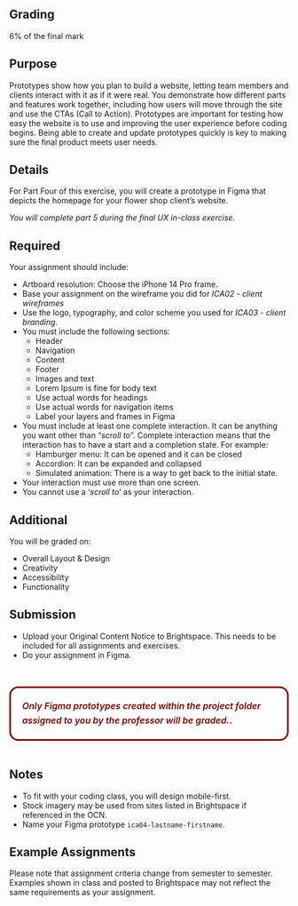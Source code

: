 ## Grading

6% of the final mark

## Purpose

Prototypes show how you plan to build a website, letting team members and clients interact with it as if it were real. You demonstrate how different parts and features work together, including how users will move through the site and use the CTAs (Call to Action). Prototypes are important for testing how easy the website is to use and improving the user experience before coding begins. Being able to create and update prototypes quickly is key to making sure the final product meets user needs.

## Details

For Part Four of this exercise, you will create a prototype in Figma that depicts the homepage for your flower shop client’s website.

*You will complete part 5 during the final UX in-class exercise.*

## Required

Your assignment should include:

- Artboard resolution: Choose the iPhone 14 Pro frame.
- Base your assignment on the wireframe you did for *ICA02 - client wireframes*
- Use the logo, typography, and color scheme you used for *ICA03 - client branding.*
- You must include the following sections:
  - Header
  - Navigation
  - Content
  - Footer
  - Images and text
  - Lorem Ipsum is fine for body text
  - Use actual words for headings
  - Use actual words for navigation items
  - Label your layers and frames in Figma
- You must include at least one complete interaction. It can be anything you want other than “*scroll to*”. Complete interaction means that the interaction has to have a start and a completion state. For example:
  - Hamburger menu: It can be opened and it can be closed
  - Accordion: It can be expanded and collapsed
  - Simulated animation: There is a way to get back to the initial state.
- Your interaction must use more than one screen.
- You cannot use a ‘*scroll to*’ as your interaction.

## Additional

You will be graded on:

- Overall Layout & Design
- Creativity
- Accessibility
- Functionality

## Submission

- Upload your Original Content Notice to Brightspace. This needs to be included for all assignments and exercises.
- Do your assignment in Figma.

<p style="border: 3px solid maroon; border-radius: 1em; padding: 1.25em; margin: 3em 0; font-size: 1.15em; font-weight: 600; color: maroon; line-height: 1.6;">
    <em>Only Figma prototypes created within the project folder assigned to you by the professor will be graded.</em>.
  </p>

## Notes

- To fit with your coding class, you will design mobile-first.
- Stock imagery may be used from sites listed in Brightspace if referenced in the OCN.
- Name your Figma prototype `ica04-lastname-firstname`.

## Example Assignments

Please note that assignment criteria change from semester to semester. Examples shown in class and posted to Brightspace may not reflect the same requirements as your assignment.
